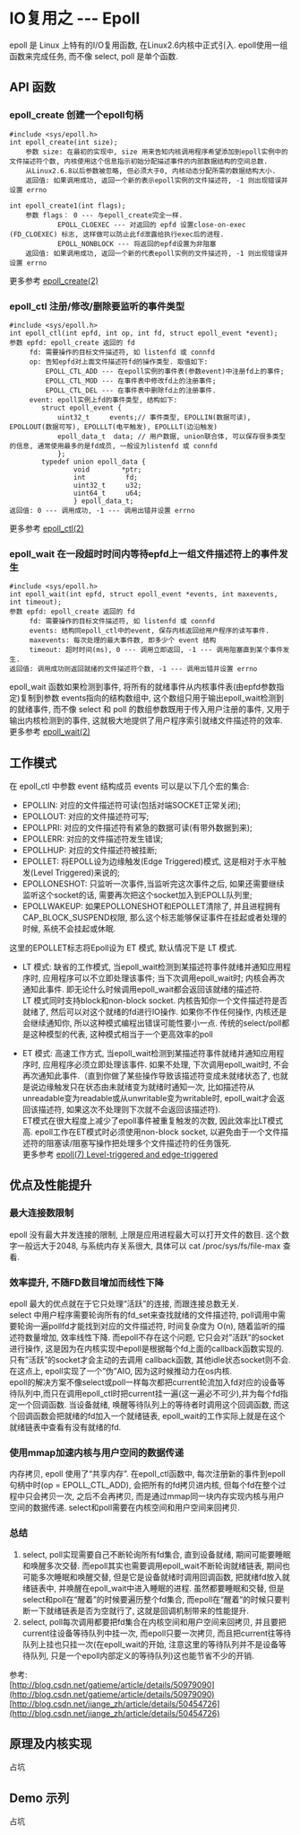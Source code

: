 # IO复用之 --- Epoll
epoll 是 Linux 上特有的I/O复用函数, 在Linux2.6内核中正式引入. epoll使用一组函数来完成任务, 而不像 select, poll 是单个函数.

## API 函数

### epoll_create 创建一个epoll句柄

	#include <sys/epoll.h>
	int epoll_create(int size);
		参数 size: 在最初的实现中, size 用来告知内核调用程序希望添加到epoll实例中的文件描述符个数, 内核使用这个信息指示初始分配描述事件的内部数据结构的空间总数. 
		从Linux2.6.8以后参数被忽略, 但必须大于0, 内核动态分配所需的数据结构大小.
		返回值: 如果调用成功, 返回一个新的表示epoll实例的文件描述符, -1 则出现错误并设置 errno

    int epoll_create1(int flags);
		参数 flags： 0 --- 与epoll_create完全一样.
				EPOLL_CLOEXEC --- 对返回的 epfd 设置close-on-exec (FD_CLOEXEC) 标志, 这样做可以防止此fd泄露给执行exec后的进程.
				EPOLL_NONBLOCK --- 将返回的epfd设置为非阻塞
		返回值: 如果调用成功, 返回一个新的代表epoll实例的文件描述符, -1 则出现错误并设置 errno
更多参考 [epoll_create(2)](http://man7.org/linux/man-pages/man2/epoll_create.2.html)

### epoll_ctl 注册/修改/删除要监听的事件类型

	#include <sys/epoll.h>
	int epoll_ctl(int epfd, int op, int fd, struct epoll_event *event);
	参数 epfd: epoll_create 返回的 fd
		 fd: 需要操作的目标文件描述符, 如 listenfd 或 connfd
		 op: 告知epfd对上面文件描述符fd的操作类型. 取值如下:
			 EPOLL_CTL_ADD --- 在epoll实例的事件表(参数event)中注册fd上的事件;
			 EPOLL_CTL_MOD --- 在事件表中修改fd上的注册事件; 
			 EPOLL_CTL_DEL --- 在事件表中删除fd上的注册事件.
		 event: epoll实例上fd的事件类型, 结构如下:
			struct epoll_event {
          		uint32_t     events;// 事件类型, EPOLLIN(数据可读), EPOLLOUT(数据可写), EPOLLLT(电平触发), EPOLLLT(边沿触发)
               	epoll_data_t  data; // 用户数据, union联合体, 可以保存很多类型的信息, 通常使用最多的是fd成员, 一般设为listenfd 或 connfd
           		};
			typedef union epoll_data {
               		void        *ptr;
               		int          fd;
               		uint32_t     u32;
               		uint64_t     u64;
           			} epoll_data_t;
	返回值: 0 --- 调用成功, -1 --- 调用出错并设置 errno

更多参考 [epoll_ctl(2)](http://man7.org/linux/man-pages/man2/epoll_ctl.2.html)

### epoll_wait 在一段超时时间内等待epfd上一组文件描述符上的事件发生

	#include <sys/epoll.h>
	int epoll_wait(int epfd, struct epoll_event *events, int maxevents, int timeout);
	参数 epfd: epoll_create 返回的 fd
		 fd: 需要操作的目标文件描述符, 如 listenfd 或 connfd
		 events: 结构同epoll_ctl中的event, 保存内核返回给用户程序的读写事件.
		 maxevents: 每次处理的最大事件数, 即多少个 event 结构
		 timeout: 超时时间(ms), 0 --- 调用立即返回, -1 --- 调用阻塞直到某个事件发生.
	返回值: 调用成功则返回就绪的文件描述符个数, -1 --- 调用出错并设置 errno

epoll_wait 函数如果检测到事件, 将所有的就绪事件从内核事件表(由epfd参数指定)复制到参数 events指向的结构数组中, 这个数组只用于输出epoll_wait检测到的就绪事件, 而不像 select 和 poll 的数组参数既用于传入用户注册的事件, 又用于输出内核检测到的事件, 这就极大地提供了用户程序索引就绪文件描述符的效率.  
更多参考 [epoll_wait(2)](http://man7.org/linux/man-pages/man2/epoll_wait.2.html)

## 工作模式

在 epoll_ctl 中参数 event 结构成员 events 可以是以下几个宏的集合:

- EPOLLIN: 对应的文件描述符可读(包括对端SOCKET正常关闭);
- EPOLLOUT: 对应的文件描述符可写;
- EPOLLPRI: 对应的文件描述符有紧急的数据可读(有带外数据到来);
- EPOLLERR: 对应的文件描述符发生错误;
- EPOLLHUP: 对应的文件描述符被挂断;
- EPOLLET: 将EPOLL设为边缘触发(Edge Triggered)模式, 这是相对于水平触发(Level Triggered)来说的;
- EPOLLONESHOT: 只监听一次事件,当监听完这次事件之后, 如果还需要继续监听这个socket的话, 需要再次把这个socket加入到EPOLL队列里;
- EPOLLWAKEUP: 如果EPOLLONESHOT和EPOLLET清除了, 并且进程拥有CAP_BLOCK_SUSPEND权限, 那么这个标志能够保证事件在挂起或者处理的时候, 系统不会挂起或休眠.

这里的EPOLLET标志将Epoll设为 ET 模式, 默认情况下是 LT 模式.

- LT 模式: 缺省的工作模式, 当epoll_wait检测到某描述符事件就绪并通知应用程序时, 应用程序可以不立即处理该事件; 当下次调用epoll_wait时; 内核会再次通知此事件. 即无论什么时候调用epoll_wait都会返回该就绪的描述符.  
LT 模式同时支持block和non-block socket. 内核告知你一个文件描述符是否就绪了, 然后可以对这个就绪的fd进行IO操作. 如果你不作任何操作, 内核还是会继续通知你, 所以这种模式编程出错误可能性要小一点. 传统的select/poll都是这种模型的代表, 这种模式相当于一个更高效率的poll

- ET 模式: 高速工作方式, 当epoll_wait检测到某描述符事件就绪并通知应用程序时, 应用程序必须立即处理该事件. 如果不处理, 下次调用epoll_wait时, 不会再次通知此事件.（直到你做了某些操作导致该描述符变成未就绪状态了, 也就是说边缘触发只在状态由未就绪变为就绪时通知一次, 比如描述符从unreadable变为readable或从unwritable变为writable时, epoll_wait才会返回该描述符, 如果这次不处理则下次就不会返回该描述符).  
ET模式在很大程度上减少了epoll事件被重复触发的次数, 因此效率比LT模式高. epoll工作在ET模式时必须使用non-block socket, 以避免由于一个文件描述符的阻塞读/阻塞写操作把处理多个文件描述符的任务饿死.  
更多参考 [epoll(7) Level-triggered and edge-triggered](http://man7.org/linux/man-pages/man7/epoll.7.html)

## 优点及性能提升

### 最大连接数限制

epoll 没有最大并发连接的限制, 上限是应用进程最大可以打开文件的数目. 这个数字一般远大于2048, 与系统内存关系很大, 具体可以 cat /proc/sys/fs/file-max 查看.

### 效率提升, 不随FD数目增加而线性下降
epoll 最大的优点就在于它只处理“活跃”的连接, 而跟连接总数无关.  
select 中用户程序需要轮询所有的fd_set来查找就绪的文件描述符, poll调用中需要轮询一遍pollfd才能找到对应的文件描述符, 时间复杂度为 O(n), 随着监听的描述符数量增加, 效率线性下降. 而epoll不存在这个问题, 它只会对”活跃”的socket进行操作, 这是因为在内核实现中epoll是根据每个fd上面的callback函数实现的. 只有”活跃”的socket才会主动的去调用 callback函数, 其他idle状态socket则不会. 在这点上, epoll实现了一个”伪”AIO, 因为这时候推动力在os内核.  
epoll的解决方案不像select或poll一样每次都把current轮流加入fd对应的设备等待队列中,而只在调用epoll_ctl时把current挂一遍(这一遍必不可少),并为每个fd指定一个回调函数. 当设备就绪, 唤醒等待队列上的等待者时调用这个回调函数, 而这个回调函数会把就绪的fd加入一个就绪链表, epoll_wait的工作实际上就是在这个就绪链表中查看有没有就绪的fd.

### 使用mmap加速内核与用户空间的数据传递
内存拷贝, epoll 使用了“共享内存”. 在epoll_ctl函数中, 每次注册新的事件到epoll句柄中时(op = EPOLL_CTL_ADD), 会把所有的fd拷贝进内核, 但每个fd在整个过程中只会拷贝一次, 之后不会再拷贝, 而是通过mmap同一块内存实现内核与用户空间的数据传递. select和poll需要在内核空间和用户空间来回拷贝.

### 总结
1. select, poll实现需要自己不断轮询所有fd集合, 直到设备就绪, 期间可能要睡眠和唤醒多次交替. 而epoll其实也需要调用epoll_wait不断轮询就绪链表, 期间也可能多次睡眠和唤醒交替, 但是它是设备就绪时调用回调函数, 把就绪fd放入就绪链表中, 并唤醒在epoll_wait中进入睡眠的进程. 虽然都要睡眠和交替, 但是select和poll在“醒着”的时候要遍历整个fd集合, 而epoll在“醒着”的时候只要判断一下就绪链表是否为空就行了, 这就是回调机制带来的性能提升.
2. select, poll每次调用都要把fd集合在内核空间和用户空间来回拷贝, 并且要把current往设备等待队列中挂一次, 而epoll只要一次拷贝, 而且把current往等待队列上挂也只挂一次(在epoll_wait的开始, 注意这里的等待队列并不是设备等待队列, 只是一个epoll内部定义的等待队列)这也能节省不少的开销.

参考:  
[http://blog.csdn.net/gatieme/article/details/50979090](http://blog.csdn.net/gatieme/article/details/50979090)
[http://blog.csdn.net/jiange_zh/article/details/50454726](http://blog.csdn.net/jiange_zh/article/details/50454726)

## 原理及内核实现
占坑

## Demo 示列
占坑